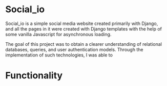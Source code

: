 # Social_io
Social_io is a simple social media website created primarily with Django, and all the pages in it were created with Django templates with the help of some vanilla Javascript for asynchronous loading.

The goal of this project was to obtain a clearer understanding of relational databases, queries, and user authentication models. Through the implementation of such technologies, I was able to 

# Functionality
